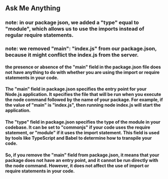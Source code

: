 ## Ask Me Anything 

### note: in our package json, we added a "type" equal to "module", which allows us to use the imports instead of regular require statements. 
### note: we removed "main": "index.js" from our package.json, because it might conflict the index.js from the server.
####  the presence or absence of the "main" field in the package.json file does not have anything to do with whether you are using the import or require statements in your code.
####  The "main" field in package.json specifies the entry point for your Node.js application. It specifies the file that will be run when you execute the node command followed by the name of your package. For example, if the value of "main" is "index.js", then running node index.js will start the application.
####  The "type" field in package.json specifies the type of the module in your codebase. It can be set to "commonjs" if your code uses the require statement, or "module" if it uses the import statement. This field is used by tools like TypeScript and Babel to determine how to transpile your code.
####  So, if you remove the "main" field from package.json, it means that your package does not have an entry point, and it cannot be run directly with the node command. However, it does not affect the use of import or require statements in your code.